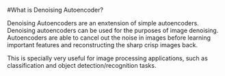 #What is Denoising Autoencoder?

Denoising Autoencoders are an enxtension of simple autoencoders.
Denoising autoencoders can be used for the purposes of image denoising.
Autoencoders are able to cancel out the noise in images before learning
important features and reconstructing the sharp crisp images back.

This is specially very useful for image processing applications, such as 
classification and object detection/recognition tasks.

